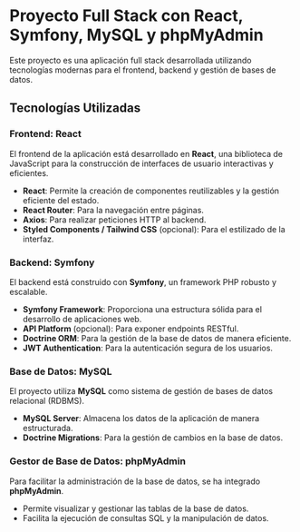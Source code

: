 # Proyecto Full Stack con React, Symfony, MySQL y phpMyAdmin

Este proyecto es una aplicación full stack desarrollada utilizando tecnologías modernas para el frontend, backend y gestión de bases de datos.

## Tecnologías Utilizadas

### Frontend: React
El frontend de la aplicación está desarrollado en **React**, una biblioteca de JavaScript para la construcción de interfaces de usuario interactivas y eficientes.

- **React**: Permite la creación de componentes reutilizables y la gestión eficiente del estado.
- **React Router**: Para la navegación entre páginas.
- **Axios**: Para realizar peticiones HTTP al backend.
- **Styled Components / Tailwind CSS** (opcional): Para el estilizado de la interfaz.

### Backend: Symfony
El backend está construido con **Symfony**, un framework PHP robusto y escalable.

- **Symfony Framework**: Proporciona una estructura sólida para el desarrollo de aplicaciones web.
- **API Platform** (opcional): Para exponer endpoints RESTful.
- **Doctrine ORM**: Para la gestión de la base de datos de manera eficiente.
- **JWT Authentication**: Para la autenticación segura de los usuarios.

### Base de Datos: MySQL
El proyecto utiliza **MySQL** como sistema de gestión de bases de datos relacional (RDBMS).

- **MySQL Server**: Almacena los datos de la aplicación de manera estructurada.
- **Doctrine Migrations**: Para la gestión de cambios en la base de datos.

### Gestor de Base de Datos: phpMyAdmin
Para facilitar la administración de la base de datos, se ha integrado **phpMyAdmin**.

- Permite visualizar y gestionar las tablas de la base de datos.
- Facilita la ejecución de consultas SQL y la manipulación de datos.
